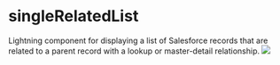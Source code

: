 # singleRelatedList
Lightning component for displaying a list of Salesforce records that are related to a parent record with a lookup or master-detail relationship.
![](realtedList.gif)
